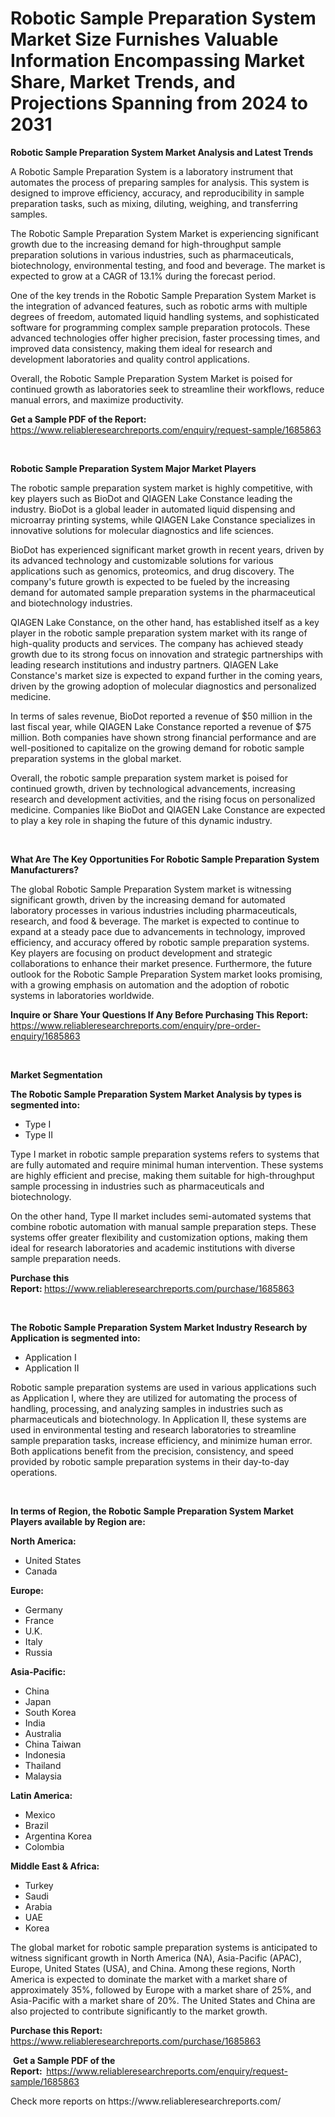 <p><h1>Robotic Sample Preparation System Market Size Furnishes Valuable Information Encompassing Market Share, Market Trends, and Projections Spanning from 2024 to 2031</h1></p><p><strong>Robotic Sample Preparation System Market Analysis and Latest Trends</strong></p>
<p><p>A Robotic Sample Preparation System is a laboratory instrument that automates the process of preparing samples for analysis. This system is designed to improve efficiency, accuracy, and reproducibility in sample preparation tasks, such as mixing, diluting, weighing, and transferring samples.</p><p>The Robotic Sample Preparation System Market is experiencing significant growth due to the increasing demand for high-throughput sample preparation solutions in various industries, such as pharmaceuticals, biotechnology, environmental testing, and food and beverage. The market is expected to grow at a CAGR of 13.1% during the forecast period.</p><p>One of the key trends in the Robotic Sample Preparation System Market is the integration of advanced features, such as robotic arms with multiple degrees of freedom, automated liquid handling systems, and sophisticated software for programming complex sample preparation protocols. These advanced technologies offer higher precision, faster processing times, and improved data consistency, making them ideal for research and development laboratories and quality control applications.</p><p>Overall, the Robotic Sample Preparation System Market is poised for continued growth as laboratories seek to streamline their workflows, reduce manual errors, and maximize productivity.</p></p>
<p><strong>Get a Sample PDF of the Report:&nbsp;</strong> <a href="https://www.reliableresearchreports.com/enquiry/request-sample/1685863">https://www.reliableresearchreports.com/enquiry/request-sample/1685863</a></p>
<p>&nbsp;</p>
<p><strong>Robotic Sample Preparation System Major Market Players</strong></p>
<p><p>The robotic sample preparation system market is highly competitive, with key players such as BioDot and QIAGEN Lake Constance leading the industry. BioDot is a global leader in automated liquid dispensing and microarray printing systems, while QIAGEN Lake Constance specializes in innovative solutions for molecular diagnostics and life sciences.</p><p>BioDot has experienced significant market growth in recent years, driven by its advanced technology and customizable solutions for various applications such as genomics, proteomics, and drug discovery. The company's future growth is expected to be fueled by the increasing demand for automated sample preparation systems in the pharmaceutical and biotechnology industries.</p><p>QIAGEN Lake Constance, on the other hand, has established itself as a key player in the robotic sample preparation system market with its range of high-quality products and services. The company has achieved steady growth due to its strong focus on innovation and strategic partnerships with leading research institutions and industry partners. QIAGEN Lake Constance's market size is expected to expand further in the coming years, driven by the growing adoption of molecular diagnostics and personalized medicine.</p><p>In terms of sales revenue, BioDot reported a revenue of $50 million in the last fiscal year, while QIAGEN Lake Constance reported a revenue of $75 million. Both companies have shown strong financial performance and are well-positioned to capitalize on the growing demand for robotic sample preparation systems in the global market.</p><p>Overall, the robotic sample preparation system market is poised for continued growth, driven by technological advancements, increasing research and development activities, and the rising focus on personalized medicine. Companies like BioDot and QIAGEN Lake Constance are expected to play a key role in shaping the future of this dynamic industry.</p></p>
<p>&nbsp;</p>
<p><strong>What Are The Key Opportunities For Robotic Sample Preparation System Manufacturers?</strong></p>
<p><p>The global Robotic Sample Preparation System market is witnessing significant growth, driven by the increasing demand for automated laboratory processes in various industries including pharmaceuticals, research, and food & beverage. The market is expected to continue to expand at a steady pace due to advancements in technology, improved efficiency, and accuracy offered by robotic sample preparation systems. Key players are focusing on product development and strategic collaborations to enhance their market presence. Furthermore, the future outlook for the Robotic Sample Preparation System market looks promising, with a growing emphasis on automation and the adoption of robotic systems in laboratories worldwide.</p></p>
<p><strong>Inquire or Share Your Questions If Any Before Purchasing This Report:</strong> <a href="https://www.reliableresearchreports.com/enquiry/pre-order-enquiry/1685863">https://www.reliableresearchreports.com/enquiry/pre-order-enquiry/1685863</a></p>
<p>&nbsp;</p>
<p><strong>Market Segmentation</strong></p>
<p><strong>The Robotic Sample Preparation System Market Analysis by types is segmented into:</strong></p>
<p><ul><li>Type I</li><li>Type II</li></ul></p>
<p><p>Type I market in robotic sample preparation systems refers to systems that are fully automated and require minimal human intervention. These systems are highly efficient and precise, making them suitable for high-throughput sample processing in industries such as pharmaceuticals and biotechnology. </p><p>On the other hand, Type II market includes semi-automated systems that combine robotic automation with manual sample preparation steps. These systems offer greater flexibility and customization options, making them ideal for research laboratories and academic institutions with diverse sample preparation needs.</p></p>
<p><strong>Purchase this Report:&nbsp;</strong><a href="https://www.reliableresearchreports.com/purchase/1685863">https://www.reliableresearchreports.com/purchase/1685863</a></p>
<p>&nbsp;</p>
<p><strong>The Robotic Sample Preparation System Market Industry Research by Application is segmented into:</strong></p>
<p><ul><li>Application I</li><li>Application II</li></ul></p>
<p><p>Robotic sample preparation systems are used in various applications such as Application I, where they are utilized for automating the process of handling, processing, and analyzing samples in industries such as pharmaceuticals and biotechnology. In Application II, these systems are used in environmental testing and research laboratories to streamline sample preparation tasks, increase efficiency, and minimize human error. Both applications benefit from the precision, consistency, and speed provided by robotic sample preparation systems in their day-to-day operations.</p></p>
<p>&nbsp;</p>
<p><strong>In terms of Region, the Robotic Sample Preparation System Market Players available by Region are:</strong></p>
<p>
    <p> <strong> North America: </strong>
        <ul>
            <li>United States</li>
            <li>Canada</li>
        </ul>
        </p> 
    <p> <strong> Europe: </strong>
        <ul>
            <li>Germany</li>
            <li>France</li>
            <li>U.K.</li>
            <li>Italy</li>
            <li>Russia</li>
        </ul>
        </p> 
    <p> <strong> Asia-Pacific: </strong>
        <ul>
            <li>China</li>
            <li>Japan</li>
            <li>South Korea</li>
            <li>India</li>
            <li>Australia</li>
            <li>China Taiwan</li>
            <li>Indonesia</li>
            <li>Thailand</li>
            <li>Malaysia</li>
        </ul>
        </p> 
    <p> <strong> Latin America: </strong>
        <ul>
            <li>Mexico</li>
            <li>Brazil</li>
            <li>Argentina Korea</li>
            <li>Colombia</li>
        </ul>
        </p> 
    <p> <strong> Middle East & Africa: </strong>
        <ul>
            <li>Turkey</li>
            <li>Saudi</li>
            <li>Arabia</li>
            <li>UAE</li>
            <li>Korea</li>
        </ul>
    </p>
    </p>
<p><p>The global market for robotic sample preparation systems is anticipated to witness significant growth in North America (NA), Asia-Pacific (APAC), Europe, United States (USA), and China. Among these regions, North America is expected to dominate the market with a market share of approximately 35%, followed by Europe with a market share of 25%, and Asia-Pacific with a market share of 20%. The United States and China are also projected to contribute significantly to the market growth.</p></p>
<p><strong>Purchase this Report: </strong><a href="https://www.reliableresearchreports.com/purchase/1685863">https://www.reliableresearchreports.com/purchase/1685863</a></p>
<p>&nbsp;<strong>Get a Sample PDF of the Report:&nbsp;&nbsp;</strong><a href="https://www.reliableresearchreports.com/enquiry/request-sample/1685863">https://www.reliableresearchreports.com/enquiry/request-sample/1685863</a></p>
<p><strong></strong></p>
<p>Check more reports on https://www.reliableresearchreports.com/</p>
